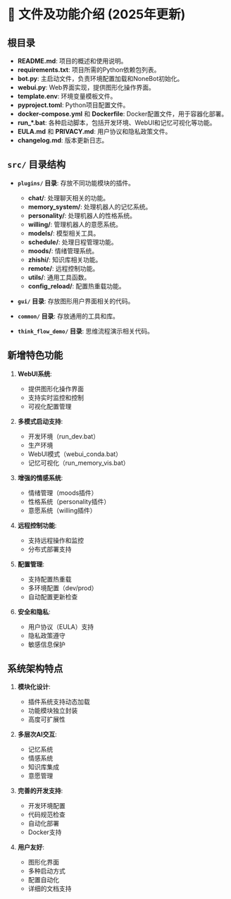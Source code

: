 # 📂 文件及功能介绍 (2025年更新)

## 根目录

- **README.md**: 项目的概述和使用说明。
- **requirements.txt**: 项目所需的Python依赖包列表。
- **bot.py**: 主启动文件，负责环境配置加载和NoneBot初始化。
- **webui.py**: Web界面实现，提供图形化操作界面。
- **template.env**: 环境变量模板文件。
- **pyproject.toml**: Python项目配置文件。
- **docker-compose.yml** 和 **Dockerfile**: Docker配置文件，用于容器化部署。
- **run_*.bat**: 各种启动脚本，包括开发环境、WebUI和记忆可视化等功能。
- **EULA.md** 和 **PRIVACY.md**: 用户协议和隐私政策文件。
- **changelog.md**: 版本更新日志。

## `src/` 目录结构

- **`plugins/` 目录**: 存放不同功能模块的插件。
  - **chat/**: 处理聊天相关的功能。
  - **memory_system/**: 处理机器人的记忆系统。
  - **personality/**: 处理机器人的性格系统。
  - **willing/**: 管理机器人的意愿系统。
  - **models/**: 模型相关工具。
  - **schedule/**: 处理日程管理功能。
  - **moods/**: 情绪管理系统。
  - **zhishi/**: 知识库相关功能。
  - **remote/**: 远程控制功能。
  - **utils/**: 通用工具函数。
  - **config_reload/**: 配置热重载功能。

- **`gui/` 目录**: 存放图形用户界面相关的代码。

- **`common/` 目录**: 存放通用的工具和库。

- **`think_flow_demo/` 目录**: 思维流程演示相关代码。

## 新增特色功能

1. **WebUI系统**:
   - 提供图形化操作界面
   - 支持实时监控和控制
   - 可视化配置管理

2. **多模式启动支持**:
   - 开发环境（run_dev.bat）
   - 生产环境
   - WebUI模式（webui_conda.bat）
   - 记忆可视化（run_memory_vis.bat）

3. **增强的情感系统**:
   - 情绪管理（moods插件）
   - 性格系统（personality插件）
   - 意愿系统（willing插件）

4. **远程控制功能**:
   - 支持远程操作和监控
   - 分布式部署支持

5. **配置管理**:
   - 支持配置热重载
   - 多环境配置（dev/prod）
   - 自动配置更新检查

6. **安全和隐私**:
   - 用户协议（EULA）支持
   - 隐私政策遵守
   - 敏感信息保护

## 系统架构特点

1. **模块化设计**:
   - 插件系统支持动态加载
   - 功能模块独立封装
   - 高度可扩展性

2. **多层次AI交互**:
   - 记忆系统
   - 情感系统
   - 知识库集成
   - 意愿管理

3. **完善的开发支持**:
   - 开发环境配置
   - 代码规范检查
   - 自动化部署
   - Docker支持

4. **用户友好**:
   - 图形化界面
   - 多种启动方式
   - 配置自动化
   - 详细的文档支持
